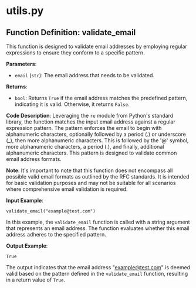 # utils.py

## Function Definition: validate_email

This function is designed to validate email addresses by employing regular expressions to ensure they conform to a specific pattern.

**Parameters**:

- `email` (`str`): The email address that needs to be validated.

**Returns**:

- `bool`: Returns `True` if the email address matches the predefined pattern, indicating it is valid. Otherwise, it returns `False`.

**Code Description**: Leveraging the `re` module from Python's standard library, the function matches the input email address against a regular expression pattern. The pattern enforces the email to begin with alphanumeric characters, optionally followed by a period (.) or underscore (_), then more alphanumeric characters. This is followed by the '@' symbol, more alphanumeric characters, a period (.), and finally, additional alphanumeric characters. This pattern is designed to validate common email address formats.

**Note**: It's important to note that this function does not encompass all possible valid email formats as outlined by the RFC standards. It is intended for basic validation purposes and may not be suitable for all scenarios where comprehensive email validation is required.

**Input Example**: 

```
validate_email("example@test.com")
```
In this example, the `validate_email` function is called with a string argument that represents an email address. The function evaluates whether this email address adheres to the specified pattern.

**Output Example**: 

```
True
```
The output indicates that the email address "example@test.com" is deemed valid based on the pattern defined in the `validate_email` function, resulting in a return value of `True`.